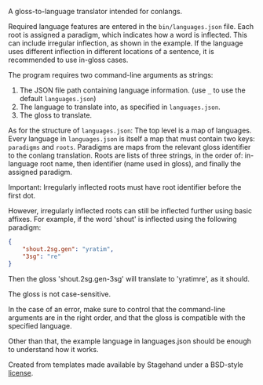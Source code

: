 A gloss-to-language translator intended for conlangs.

Required language features are entered in the `bin/languages.json` file. Each root is assigned a paradigm, which indicates how a word is inflected. This can include irregular inflection, as shown in the example. If the language uses different inflection in different locations of a sentence, it is recommended to use in-gloss cases.

The program requires two command-line arguments as strings:
1. The JSON file path containing language information. (use `_` to use the default `languages.json`)
2. The language to translate into, as specified in `languages.json`.
3. The gloss to translate.

As for the structure of `languages.json`: The top level is a map of languages. Every language in `languages.json` is itself a map that must contain two keys: `paradigms` and `roots`. Paradigms are maps from the relevant gloss identifier to the conlang translation. Roots are lists of three strings, in the order of: in-language root name, then identifier (name used in gloss), and finally the assigned paradigm.

Important: Irregularly inflected roots must have root identifier before the first dot.

However, irregularly inflected roots can still be inflected further using basic affixes. For example, if the word 'shout' is inflected using the following paradigm:
```json
{  
    "shout.2sg.gen": "yratim",  
    "3sg": "re"  
}
```
Then the gloss 'shout.2sg.gen-3sg' will translate to 'yratimre', as it should.

The gloss is not case-sensitive.

In the case of an error, make sure to control that the command-line arguments are in the right order, and that the gloss is compatible with the specified language.

Other than that, the example language in languages.json should be enough to understand how it works.

Created from templates made available by Stagehand under a BSD-style
[license](https://github.com/dart-lang/stagehand/blob/master/LICENSE).
